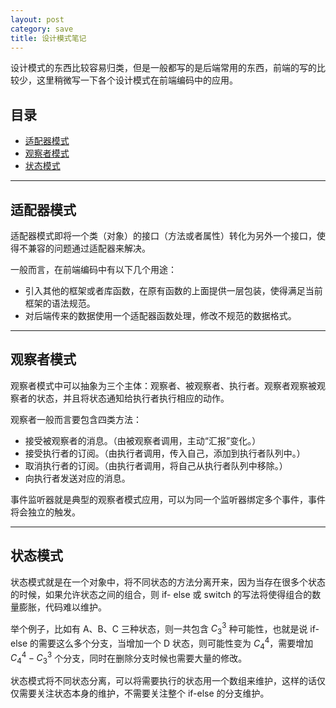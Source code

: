 ```yaml
---
layout: post
category: save
title: 设计模式笔记
---
```


设计模式的东西比较容易归类，但是一般都写的是后端常用的东西，前端的写的比较少，这里稍微写一下各个设计模式在前端编码中的应用。

## 目录

- [适配器模式](#适配器模式)
- [观察者模式](#观察者模式)
- [状态模式](#状态模式)

---

## 适配器模式

适配器模式即将一个类（对象）的接口（方法或者属性）转化为另外一个接口，使得不兼容的问题通过适配器来解决。

一般而言，在前端编码中有以下几个用途：

- 引入其他的框架或者库函数，在原有函数的上面提供一层包装，使得满足当前框架的语法规范。
- 对后端传来的数据使用一个适配器函数处理，修改不规范的数据格式。

---

## 观察者模式

观察者模式中可以抽象为三个主体：观察者、被观察者、执行者。观察者观察被观察者的状态，并且将状态通知给执行者执行相应的动作。

观察者一般而言要包含四类方法：

- 接受被观察者的消息。（由被观察者调用，主动“汇报”变化。）
- 接受执行者的订阅。（由执行者调用，传入自己，添加到执行者队列中。）
- 取消执行者的订阅。（由执行者调用，将自己从执行者队列中移除。）
- 向执行者发送对应的消息。

事件监听器就是典型的观察者模式应用，可以为同一个监听器绑定多个事件，事件将会独立的触发。

---

## 状态模式

状态模式就是在一个对象中，将不同状态的方法分离开来，因为当存在很多个状态的时候，如果允许状态之间的组合，则 if- else 或 switch 的写法将使得组合的数量膨胀，代码难以维护。

举个例子，比如有 A、B、C 三种状态，则一共包含 $C_{3}^{3}$ 种可能性，也就是说 if-else 的需要这么多个分支，当增加一个 D 状态，则可能性变为 $C_{4}^{4}$，需要增加 $C_{4}^{4}-C_{3}^{3}$ 个分支，同时在删除分支时候也需要大量的修改。

状态模式将不同状态分离，可以将需要执行的状态用一个数组来维护，这样的话仅仅需要关注状态本身的维护，不需要关注整个 if-else 的分支维护。
